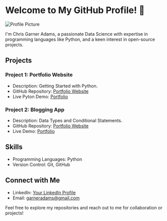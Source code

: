 # Welcome to My GitHub Profile! 👋

![Profile Picture]([https://example.com/profile-picture.jpg](https://media.licdn.com/dms/image/D4E03AQGkjA9ENW6pRw/profile-displayphoto-shrink_400_400/0/1693853440007?e=1716422400&v=beta&t=sAtpmXL_Sp5Ci6YGtAMQjBYoW7bZ6ZmVGO07kMr-Z_I))

I'm Chris Garner Adams, a passionate Data Science with expertise in programming languages like Python, and a keen interest in open-source projects.

## Projects

### Project 1: Portfolio Website
- Description: Getting Started with Python.
- GitHub Repository: [Portfolio Website](https://github.com/GarnerAd/DATA-SCI)
- Live Pyton Demo: [Portfolio](https://github.com/GarnerAd/DATA-SCI/tree/main/Code)

### Project 2: Blogging App
- Description: Data Types and Conditional Statements.
- GitHub Repository: [Portfolio Website](https://github.com/GarnerAd/DATA-SCI)
- Live Demo: [Portfolio](https://github.com/GarnerAd/DATA-SCI/tree/main)

## Skills
- Programming Languages: Python
- Version Control: Git, GitHub

## Connect with Me
- LinkedIn: [Your LinkedIn Profile](https://www.linkedin.com/in/henzgarner)
- Email: garneradams@gmail.com

Feel free to explore my repositories and reach out to me for collaboration or projects!

